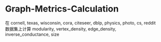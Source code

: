 # Graph-Metrics-Calculation
在 cornell, texas, wisconsin, cora, citeseer, dblp, physics, photo, cs, reddit 数据集上计算 modularity, vertex_density, edge_density, inverse_conductance, size
